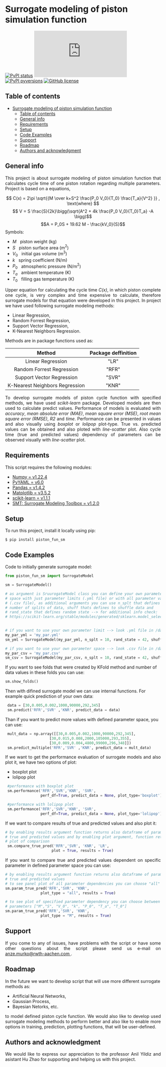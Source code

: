 
# Surrogate modeling of piston simulation function
[![PyPI status](https://img.shields.io/pypi/status/ansicolortags.svg)](https://pypi.python.org/pypi/ansicolortags/)  [![GitHub latest commit](https://badgen.net/github/last-commit/Naereen/Strapdown.js)](https://github.com/murko-a/Surrogate-model-piston-cycle/blob/master/src/piston_sim_fun_surrogate_murkoa/piston_fun_sm.py/commit/)  [![PyPI pyversions](https://img.shields.io/pypi/pyversions/ansicolortags.svg)](https://pypi.python.org/pypi/ansicolortags/)  [![GitHub license](https://img.shields.io/github/license/Naereen/StrapDown.js.svg)](https://github.com/Naereen/StrapDown.js/blob/master/LICENSE)


## Table of contents
- [Surrogate modeling of piston simulation function](#surrogate-modeling-of-piston-simulation-function)
  - [Table of contents](#table-of-contents)
  - [General info](#general-info)
  - [Requirements](#requirements)
  - [Setup](#setup)
  - [Code Examples](#code-examples)
  - [Support](#support)
  - [Roadmap](#roadmap)
  - [Authors and acknowledgment](#authors-and-acknowledgment)

## General info
<p align="justify"> This project is about surrogate modeling of piston simulation function that calculates cycle time of one piston rotation regarding multiple parameters. Project is based on a equations,</p>

$$ C(x) = 2\pi \sqrt{{M \over k+S^2 \frac{P_0 V_0}{T_0} \frac{T_a}{V^2} }} , \text{where} $$
$$ V = S \frac{S}{2k}\bigg(\sqrt{A^2 + 4k \frac{P_0 V_0}{T_0}T_a} -A \bigg)$$
$$A = P_0S + 19.62 M - \frac{kV_0}{S}$$	
Symbols:
* $M$ &nbsp; piston weight (kg)
* $S$ &nbsp; piston surface area (m$^2$)
* $V_0$ &nbsp; 	initial gas volume (m$^3$)
* $k$ &nbsp; spring coefficient (N/m)
* $P_0$ &nbsp; atmospheric pressure (N/m$^2$)
* $T_a$ &nbsp; ambient temperature (K)
* $T_0$ &nbsp; filling gas temperature (K)

<p align="justify"> Upper equation for calculating the cycle time <i>C(x)</i>, in which piston complete one cycle, is very complex and time expensive to calculate, therefore surrogate models for that equation were developed in this project. In project we have used following surrogate modeling methods: </p>

* Linear Regression,
* Random Forrest Regression,
* Support Vector Regression,
* K-Nearest Neighbors Regression.

Methods are in package functions used as:
<div align="center">

| Method                      | Package deffinition|
|:---------------------------:|:------------------:|
| Linear Regression           | "LR"               |
| Random Forrest Regression   | "RFR"              |
| Support Vector Regression   | "SVR"              |
|K-Nearest Neighbors Regression   | "KNR"              |

</div >

<p align="justify"> To develop surrogate models of piston cycle function with specified methods, we have used <i>scikit-learn</i> package. Developed models are then used to calculate predict values. Performance of models is evaluated with <i>accuracy</i>, <i>mean absolute error (MAE)</i>, <i>mean square error (MSE)</i>, <i>root mean square error (RMSE)</i>, <i>R2</i> and <i>time</i>. Performance can be presented in values and also visually using <i>boxplot</i> or <i>lolipop</i> plot-type. True vs. predicted values can be obtained and also ploted with <i>line-scatter</i> plot. Also cycle time (true and predicted values) dependency of parameters can be observed visually with <i>line-scatter</i> plot. </p>

## Requirements 
This script requires the following modules:
 * [Numpy =  v1.22.4](https://numpy.org/)
 * [PyYAML = v6.0](https://pyyaml.org/)
 * [Pandas = v1.4.2](https://pandas.pydata.org/)
 * [Matplotlib = v3.5.2](https://matplotlib.org/)
 * [scikit-learn = v1.1.1](https://scikit-learn.org/stable/)
 * [SMT: Surrogate Modeling Toolbox = v1.2.0](https://smt.readthedocs.io/en/latest/)
	
## Setup
To run this project, install it locally using pip:

```
$ pip install piston_fun_sm
```

## Code Examples
Code to initially generate surrogate model:
 ```python
 from piston_fun_sm import SurrogateModel

 sm = SurrogateModel()

 # as argument is SruurogateModel class you can define your own parameter
 # space with just parameter limits (.yml file) or with all parameter values
 # (.csv file), as additional arguments you can use n_splt that defines
 # number of splits of data, shuff thats defines to shuffle data and
 # rand_state that defines random state --> for additional info check:
 # https://scikit-learn.org/stable/modules/generated/sklearn.model_selection.KFold.html

  
 # if you want to use your own parameter limit --> look .yml file in /data
 my_par_yml = 'my_par.yml'
 sm_yml = SurrogateModel(my_par_yml, n_splt = 10, rand_state = 42, shuff = True)

 # if you want to use your own parameter space --> look .csv file in /data
 my_par_csv = 'my_par.csv'
 sm_csv = SurrogateModel(my_par_csv, n_splt = 10, rand_state = 42, shuff = True)
 ```
 If you want to see folds that were created by KFold method and number of data values in these folds you can use:
 ```python
 sm.show_folds()
 ```
 Then with difined surrogate model we can use internal functions. For example quick prediction of your own data:
```python
 data = [30,0.005,0.002,1000,90000,292,345]
 sm.predict('RFR','SVR' ,'KNR', predict_data = data)
```
Than if you want to predict more values with defined parameter space, you can use:
```python
 mult_data = np.array([[30,0.005,0.002,1000,90000,292,345],
                    [30,0.015,0.008,2000,105000,293,355],
                    [30,0.009,0.004,4800,99000,296,348]])
 sm.predict_multiple('RFR','SVR' ,'KNR', predict_data = mult_data)
``` 
<p align="justify">If we want to get the performance evaluation of surrogate models and also plot it, we have two options of plot:</p>

* boxplot plot
* lolipop plot

```python
 #performance with boxplot plot
 sm.performance('RFR','SVR','KNR', 'SVR', 
                perf_df=True, predict_data = None, plot_type='boxplot')

 #performance with lolipop plot
 sm.performance('RFR','SVR','KNR', 'SVR', 
                perf_df=True, predict_data = None, plot_type='lolipop')
```
If we want to compare results of true and predicted values and also plot it:
```python
# by enabling results argument function returns also dataframe of parameters,
# true and predicted values and by enabling plot argument, function returns
# plot of comparison
 sm.compare_true_pred('RFR','SVR', 'KNR', 'LR',
                     plot = True, results = True)
```
<p align="justify">If you want to compare true and predicted values dependent on specific parameter in defined parameter space you can use:</p>

```python
# by enabling results argument function returns also dataframe of parameters,
# true and predicted values
# to see panel plot of all parameter dependencies you can choose "all"
sm.param_true_pred('RFR','SVR', 'KNR', 
                plot_type = "all", results = True)

# to see plot of specified parameter dependency you can choose between defined
# parameters ["M","S", "V_0", "k", "P_0", "T_a", "T_0"]
sm.param_true_pred('RFR','SVR', 'KNR', 
                plot_type = "M", results = True)
```
## Support
<p align="justify">If you come to any of issues, have problems with the script or have some other questions about the script please send us e-mail on <a href = "mailto: anze.murko@rwth-aachen.com"> anze.murko@rwth-aachen.com </a>.</p>

## Roadmap
In the future we want to develop script that will use more different surrogate methods as:
* Artificial Neural Networks, 
* Gaussian Process,
* Bayesian Netorks, 
etc.

<p align="justify">to model defined piston cycle function. We would also like to develop used surrogate modeling methods to perform better and also like to enable more options in training, prediction, plotting functions, that will be user-defined.</p>


## Authors and acknowledgment
<p align="justify">We would like to express our appreciation to the professor Anil Yildiz and asistant Hu Zhao for supporting and helping us with this project. </p>


